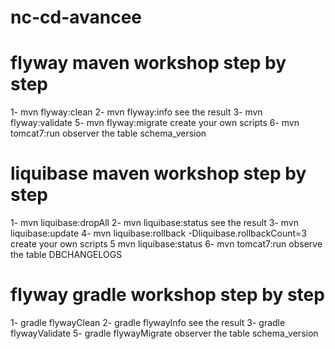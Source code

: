 nc-cd-avancee
=============
flyway maven workshop step by step
===================================
1-  mvn flyway:clean
2-  mvn flyway:info
see the result
3-  mvn flyway:validate 
5-  mvn flyway:migrate
create your own scripts
6-  mvn tomcat7:run
observer the table schema_version

liquibase maven workshop step by step
===================================
1-  mvn liquibase:dropAll
2-  mvn liquibase:status
see the result
3-  mvn liquibase:update 
4-  mvn liquibase:rollback -Dliquibase.rollbackCount=3
create your own scripts
5   mvn liquibase:status
6-  mvn tomcat7:run
observe the table DBCHANGELOGS

flyway gradle workshop step by step
===================================
1-  gradle flywayClean
2-  gradle flywayInfo
see the result
3-  gradle flywayValidate 
5-  gradle flywayMigrate
observer the table schema_version

